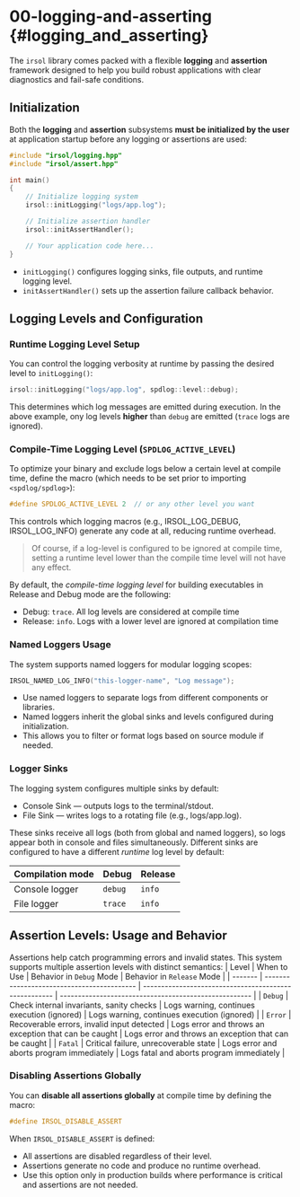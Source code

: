 # 00-logging-and-asserting {#logging_and_asserting}


The `irsol` library comes packed with a flexible **logging** and **assertion** framework designed to help you build robust applications with clear diagnostics and fail-safe conditions.


## Initialization

Both the **logging** and **assertion** subsystems **must be initialized by the user** at application startup before any logging or assertions are used:

```cpp
#include "irsol/logging.hpp"
#include "irsol/assert.hpp"

int main()
{
    // Initialize logging system
    irsol::initLogging("logs/app.log");

    // Initialize assertion handler
    irsol::initAssertHandler();

    // Your application code here...
}
```
* `initLogging()` configures logging sinks, file outputs, and runtime logging level.
* `initAssertHandler()` sets up the assertion failure callback behavior.


## Logging Levels and Configuration
### Runtime Logging Level Setup

You can control the logging verbosity at runtime by passing the desired level to `initLogging()`:
```cpp
irsol::initLogging("logs/app.log", spdlog::level::debug);
```

This determines which log messages are emitted during execution. In the above example, ony log levels **higher** than `debug` are emitted (`trace` logs are ignored).

### Compile-Time Logging Level (`SPDLOG_ACTIVE_LEVEL`)

To optimize your binary and exclude logs below a certain level at compile time, define the macro (which needs to be set prior to importing `<spdlog/spdlog>`):
```cpp
#define SPDLOG_ACTIVE_LEVEL 2  // or any other level you want
```

This controls which logging macros (e.g., IRSOL_LOG_DEBUG, IRSOL_LOG_INFO) generate any code at all, reducing runtime overhead.

> Of course, if a log-level is configured to be ignored at compile time, setting a runtime level lower than the compile time level will not have any effect.

By default, the _compile-time logging level_ for building executables in Release and Debug mode are the following:
 * Debug: `trace`. All log levels are considered at compile time
 * Release: `info`. Logs with a lower level are ignored at compilation time

### Named Loggers Usage

The system supports named loggers for modular logging scopes:
```cpp
IRSOL_NAMED_LOG_INFO("this-logger-name", "Log message");
```
 * Use named loggers to separate logs from different components or libraries.
 * Named loggers inherit the global sinks and levels configured during initialization.
 * This allows you to filter or format logs based on source module if needed.
  
### Logger Sinks

The logging system configures multiple sinks by default:
 * Console Sink — outputs logs to the terminal/stdout.
 * File Sink — writes logs to a rotating file (e.g., logs/app.log).

These sinks receive all logs (both from global and named loggers), so logs appear both in console and files simultaneously.
Different sinks are configured to have a different _runtime_ log level by default:

| Compilation mode | Debug   | Release |
| ---------------- | ------- | ------- |
| Console logger   | `debug` | `info`  |
| File logger      | `trace` | `info`  |


## Assertion Levels: Usage and Behavior

Assertions help catch programming errors and invalid states. This system supports multiple assertion levels with distinct semantics:
| Level   | When to Use                                | Behavior in `Debug` Mode                              | Behavior in `Release` Mode                            |
| ------- | ------------------------------------------ | ----------------------------------------------------- | ----------------------------------------------------- |
| `Debug` | Check internal invariants, sanity checks   | Logs warning, continues execution (ignored)           | Logs warning, continues execution (ignored)           |
| `Error` | Recoverable errors, invalid input detected | Logs error and throws an exception that can be caught | Logs error and throws an exception that can be caught |
| `Fatal` | Critical failure, unrecoverable state      | Logs error and aborts program immediately             | Logs fatal and aborts program immediately             |

### Disabling Assertions Globally

You can **disable all assertions globally** at compile time by defining the macro:

```cpp
#define IRSOL_DISABLE_ASSERT
```
When `IRSOL_DISABLE_ASSERT` is defined:

  * All assertions are disabled regardless of their level.
  * Assertions generate no code and produce no runtime overhead.
  * Use this option only in production builds where performance is critical and assertions are not needed.
